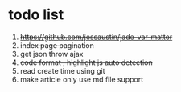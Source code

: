# todo list
1. ~~https://github.com/jessaustin/jade-var-matter~~
1. ~~index page pagination~~
1. get json throw ajax
1. ~~code format , highlight js auto detection~~
1. read create time using git
1. make article only use md file support
